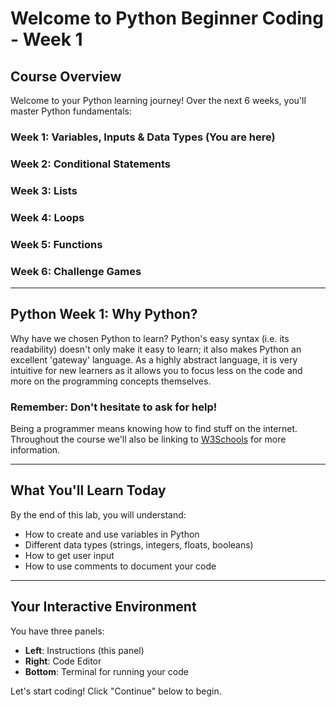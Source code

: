 # Welcome to Python Beginner Coding - Week 1

## Course Overview

Welcome to your Python learning journey! Over the next 6 weeks, you'll master Python fundamentals:

### Week 1: Variables, Inputs & Data Types (You are here)
### Week 2: Conditional Statements
### Week 3: Lists
### Week 4: Loops
### Week 5: Functions
### Week 6: Challenge Games

---

## Python Week 1: Why Python?

Why have we chosen Python to learn? Python's easy syntax (i.e. its readability) doesn't only make it easy to learn; it also makes Python an excellent 'gateway' language. As a highly abstract language, it is very intuitive for new learners as it allows you to focus less on the code and more on the programming concepts themselves.

### Remember: Don't hesitate to ask for help!

Being a programmer means knowing how to find stuff on the internet. Throughout the course we'll also be linking to [W3Schools](https://www.w3schools.com/python/) for more information.

---

## What You'll Learn Today

By the end of this lab, you will understand:

- How to create and use variables in Python
- Different data types (strings, integers, floats, booleans)
- How to get user input
- How to use comments to document your code

---

## Your Interactive Environment

You have three panels:
- **Left**: Instructions (this panel)
- **Right**: Code Editor
- **Bottom**: Terminal for running your code

Let's start coding! Click "Continue" below to begin.

